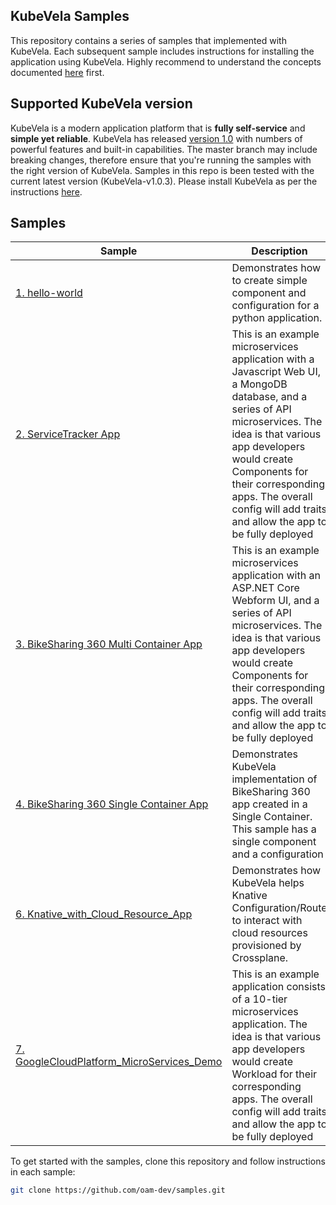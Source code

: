 ## KubeVela Samples

This repository contains a series of samples that implemented with KubeVela. 
Each subsequent sample includes instructions for installing the application using KubeVela. 
Highly recommend to understand the concepts documented [here](https://kubevela.io/docs/) first.

## Supported KubeVela version

KubeVela is a modern application platform that is **fully self-service** and
**simple yet reliable**.
KubeVela has released [version
1.0](https://github.com/oam-dev/kubevela/releases) with numbers of powerful
features and built-in capabilities.
The master branch may include breaking changes, therefore ensure that you're
running the samples with the right version of KubeVela. 
Samples in this repo is been tested with the current latest version (KubeVela-v1.0.3). 
Please install KubeVela as per the instructions [here](https://kubevela.io/docs/install).

## Samples

| Sample                   | Description                                                                                                                                                                                    |
|--------------------------|------------------------------------------------------------------------------------------------------------------------------------------------------------------------------------------------|
| [1. hello-world](./1.Helloworld)            | Demonstrates how to create simple component and configuration for a python application.                                                                                                      |
| [2. ServiceTracker App](./2.ServiceTracker_App)       | This is an example microservices application with a Javascript Web UI, a MongoDB database, and a series of API microservices. The idea is that various app developers would create Components for their corresponding apps. The overall config will add traits and allow the app to be fully deployed                                                                                              |
| [3. BikeSharing 360 Multi Container App](./3.BikeSharing360_MultiContainer_App) | This is an example microservices application with an ASP.NET Core Webform UI,  and a series of API microservices. The idea is that various app developers would create Components for their corresponding apps. The overall config will add traits and allow the app to be fully deployed |
| [4. BikeSharing 360 Single Container App](./4.BikeSharing360_SingleContainer_App) | Demonstrates KubeVela implementation of BikeSharing 360 app created in a Single Container. This sample has a single component and a configuration |
| [6. Knative_with_Cloud_Resource_App](./6.Knative_with_Cloud_Resource_App) | Demonstrates how KubeVela helps Knative Configuration/Route to interact with cloud resources provisioned by Crossplane. |
| [7. GoogleCloudPlatform_MicroServices_Demo](./7.GoogleCloudPlatform_MicroServices_Demo) | This is an example application consists of a 10-tier microservices application. The idea is that various app developers would create Workload for their corresponding apps. The overall config will add traits and allow the app to be fully deployed|

To get started with the samples, clone this repository and follow instructions in each sample:
```bash
git clone https://github.com/oam-dev/samples.git
```
